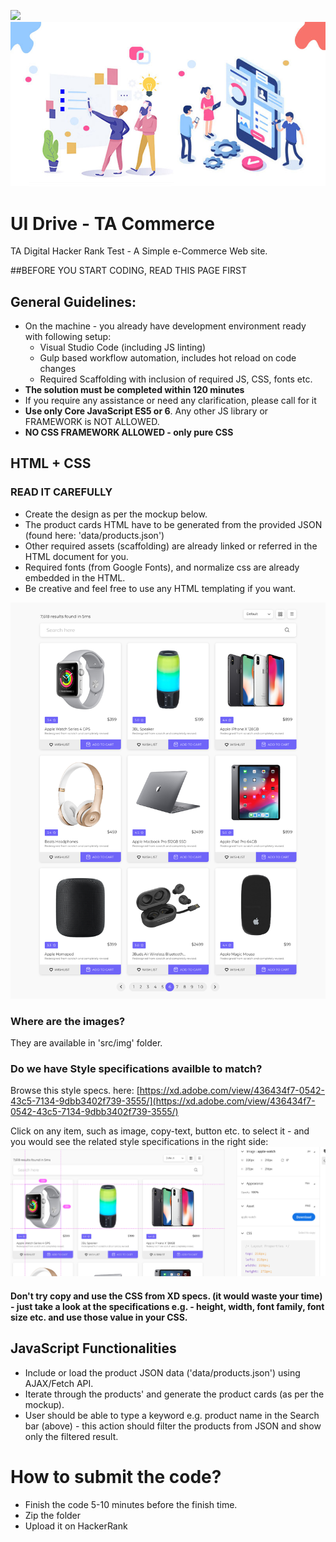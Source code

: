 ![](https://www.tadigital.com/wp-content/uploads/2018/09/ta_Logo_B.png)
![](./md-assets/md-hero.jpg)

# UI Drive - TA Commerce
TA Digital Hacker Rank Test - A Simple e-Commerce Web site.

##BEFORE YOU START CODING, READ THIS PAGE FIRST

## General Guidelines:

*	On the machine - you already have development environment ready with following setup:
	* Visual Studio Code (including JS linting)
	* Gulp based workflow automation, includes hot reload on code changes
	* Required Scaffolding with inclusion of required JS, CSS, fonts etc.
*   **The solution must be completed within 120 minutes**
*   If you require any assistance or need any clarification, please call for it
*   **Use only Core JavaScript ES5 or 6**. Any other JS library or FRAMEWORK is NOT ALLOWED.
*   **NO CSS FRAMEWORK ALLOWED - only pure CSS**

## HTML + CSS
### READ IT CAREFULLY

* Create the design as per the mockup below.
* The product cards HTML have to be generated from the provided JSON (found here: 'data/products.json')
* Other required assets (scaffolding) are already linked or referred in the HTML document for you.
* Required fonts (from Google Fonts), and normalize css are already embedded in the HTML.
* Be creative and feel free to use any HTML templating if you want.

![TA Commerce Page Mockup](./md-assets/ta-commerce-mockup.png)

### Where are the images?
They are available in 'src/img' folder.

### Do we have Style specifications availble to match?
Browse this style specs. here: [https://xd.adobe.com/view/436434f7-0542-43c5-7134-9dbb3402f739-3555/](https://xd.adobe.com/view/436434f7-0542-43c5-7134-9dbb3402f739-3555/)

Click on any item, such as image, copy-text, button etc. to select it - and you would see the related style specifications in the right side:
![XD Style Specification](./md-assets/ta-commerce-specs.jpg)

#### Don't try copy and use the CSS from XD specs. (it would waste your time) - just take a look at the specifications e.g. - height, width, font family, font size etc. and use those value in your CSS.


## JavaScript Functionalities
*   Include or load the product JSON data ('data/products.json') using AJAX/Fetch API.
*   Iterate through the products' and generate the product cards (as per the mockup).
*   User should be able to type a keyword e.g. product name in the Search bar (above) - this action should filter the products from JSON and show only the filtered result.


# How to submit the code?
* Finish the code 5-10 minutes before the finish time.
* Zip the folder
* Upload it on HackerRank
